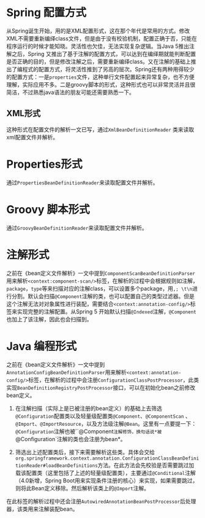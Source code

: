 # Spring 配置方式

从Spring诞生开始，用的是XML配置形式，这在那个年代是常用的方式。修改XML不需要重新编绎class文件，但是由于没有校验机制，配置正确于否，只能在程序运行的时候才能知晓。灵活性也欠佳，无法实现复杂逻辑。当Java 5推出注解之后，Spring 又推出了基于注解的配置方式，可以达到在编绎期就能判断配置是否正确的目的，但是修改注解之后，需要重新编绎class。又在注解的基础上推出了编程式的配置方式，将灵活性推到了另高的层次。Spring还有两种用得较少的配置方式：一是`properties`文件，这种单行文件配置起来异常复杂，也不方便理解，实际应用不多。二是groovy脚本的形式，这种形式也可以非常灵活并且很简洁，不过熟悉java语法的朋友可能还需要熟悉一下。

## XML形式

这种形式在配置文件的解析一文已写，通过`XmlBeanDefinitionReader` 类来读取xml配置文件并解析。

# Properties形式

通过`PropertiesBeanDefinitionReader`来读取配置文件并解析。

# Groovy 脚本形式

通过`GroovyBeanDefinitionReader`来读取配置文件并解析。

# 注解形式

之前在《bean定义文件解析》一文中提到`ComponentScanBeanDefinitionParser`用来解析`<context:component-scan/>`标签，在解析的过程中会根据规则如注解，`package`，`type`等来扫描对应的注解class，可以设置多个package，用`,; \t\n`进行分割。默认会扫描`@Component`注解的类，也可以配置自己的类型过滤器。但是这个注解无法对对象属性进行装配，需要结合`<context:annotation-config/>`标签来实现完整的注解配置。从Spring 5 开始默认扫描`@Indexed`注解，`@Component`也加上了该注解，因此也会扫描到。

# Java 编程形式

之前在《bean定义文件解析》一文中提到`AnnotationConfigBeanDefinitionParser`用来解析`<context:annotation-config/>`标签，在解析的过程中会注册`ConfigurationClassPostProcessor`，此类实现`BeanDefinitionRegistryPostProcessor`接口，可以在初始化bean之前修改bean定义。

1. 在注解扫描（实际上是已被注册的bean定义）的基础上去筛选`@Configuration`配置类以及轻量级配置类`@Component`、`@ComponentScan` 、`@Import`、`@ImportResource`，以及方法级注解`@Bean`。这里有一点要提一下：`@Configuration`注解也被``@Component`注解修饰，换句话说*被`@Configuration`注解的类也会注册为bean*。

2. 筛选出上述配置类后，接下来需要解析这些类。具体会交给`org.springframework.context.annotation.ConfigurationClassBeanDefinitionReader#loadBeanDefinitions`方法。在此方法会先校验是否需要跳过加载该配置类（这里包括了上述的轻量级配置类），主要通过`@Conditional`注解（4.0新增，Spring Boot用来实现条件注册的核心）来实现，如果需要跳过，则将此Bean定义移除。然后解析该类上的`@Import`注解。

在此标签的解析过程中还会注册`AutowiredAnnotationBeanPostProcessor`后处理器，该类用来注解装配bean。